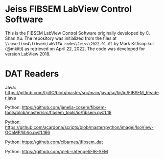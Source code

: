 # Jeiss FIBSEM LabView Control Software

This is the FIBSEM LabView Control Software originally developed by C. Shan Xu. The repository was initialized from the files at `\\nearline4\fibsem\LabVIEW codes\Jeiss\2022-01-02` by Mark Kittisopikul (@mkitti) as retrieved on April 22, 2022. The code was developed for version LabView 2018.

# DAT Readers
Java: https://github.com/fiji/IO/blob/master/src/main/java/sc/fiji/io/FIBSEM_Reader.java

Python: https://github.com/janelia-cosem/fibsem-tools/blob/master/src/fibsem_tools/io/fibsem.py#L18

Python: https://github.com/acardona/scripts/blob/master/python/imagej/IsoView-GCaMP/lib/io.py#L166

Python: https://github.com/clbarnes/jfibsem_dat

Python: https://github.com/gleb-shtengel/FIB-SEM
